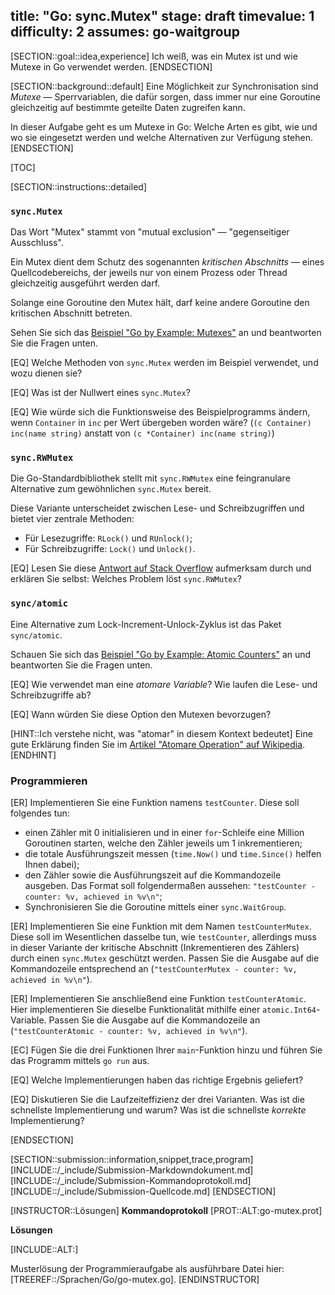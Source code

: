 title: "Go: sync.Mutex"
stage: draft
timevalue: 1
difficulty: 2
assumes: go-waitgroup
---

[SECTION::goal::idea,experience]
Ich weiß, was ein Mutex ist und wie Mutexe in Go verwendet werden. 
[ENDSECTION]

[SECTION::background::default]
Eine Möglichkeit zur Synchronisation sind _Mutexe_ — Sperrvariablen,
die dafür sorgen, dass immer nur eine Goroutine gleichzeitig auf bestimmte geteilte Daten
zugreifen kann.

In dieser Aufgabe geht es um Mutexe in Go: 
Welche Arten es gibt, wie und wo sie eingesetzt werden und welche Alternativen zur Verfügung stehen.
[ENDSECTION]

[TOC]

[SECTION::instructions::detailed]

### `sync.Mutex`

Das Wort "Mutex" stammt von "mutual exclusion" — "gegenseitiger Ausschluss".

Ein Mutex dient dem Schutz des sogenannten _kritischen Abschnitts_ — eines Quellcodebereichs,
der jeweils nur von einem Prozess oder Thread gleichzeitig ausgeführt werden darf.

Solange eine Goroutine den Mutex hält, darf keine andere Goroutine den kritischen 
Abschnitt betreten.

Sehen Sie sich das 
[Beispiel "Go by Example: Mutexes"](https://gobyexample.com/mutexes)
an und beantworten Sie die Fragen unten.

[EQ] Welche Methoden von `sync.Mutex` werden im Beispiel verwendet, und wozu dienen sie?

[EQ] Was ist der Nullwert eines `sync.Mutex`?

[EQ] Wie würde sich die Funktionsweise des Beispielprogramms ändern, wenn `Container`
in `inc` per Wert übergeben worden wäre?
(`(c Container) inc(name string)` anstatt von `(c *Container) inc(name string)`)

<!-- time estimate: 10 min -->


### `sync.RWMutex`

Die Go-Standardbibliothek stellt mit `sync.RWMutex` eine feingranulare Alternative zum 
gewöhnlichen `sync.Mutex` bereit.

Diese Variante unterscheidet zwischen Lese- und Schreibzugriffen und bietet vier 
zentrale Methoden:

- Für Lesezugriffe: `RLock()` und `RUnlock()`;
- Für Schreibzugriffe: `Lock()` und `Unlock()`.

[EQ] Lesen Sie diese
[Antwort auf Stack Overflow](https://stackoverflow.com/questions/19148809/how-to-use-rwmutex/19168242#19168242) 
aufmerksam durch und erklären Sie selbst:
Welches Problem löst `sync.RWMutex`?

<!-- time estimate: 10 min -->


### `sync/atomic`

Eine Alternative zum Lock-Increment-Unlock-Zyklus ist das Paket `sync/atomic`.

Schauen Sie sich das
[Beispiel "Go by Example: Atomic Counters"](https://gobyexample.com/atomic-counters)
an und beantworten Sie die Fragen unten.

[EQ] Wie verwendet man eine _atomare Variable_?
Wie laufen die Lese- und Schreibzugriffe ab? 

[EQ] Wann würden Sie diese Option den Mutexen bevorzugen?

[HINT::Ich verstehe nicht, was "atomar" in diesem Kontext bedeutet]
Eine gute Erklärung finden Sie im
[Artikel "Atomare Operation" auf Wikipedia](https://de.wikipedia.org/wiki/Atomare_Operation).
[ENDHINT]

<!-- time estimate: 10 min -->


### Programmieren

[ER] Implementieren Sie eine Funktion namens `testCounter`.
Diese soll folgendes tun:

- einen Zähler mit 0 initialisieren und in einer `for`-Schleife eine Million Goroutinen starten, 
  welche den Zähler jeweils um 1 inkrementieren;
- die totale Ausführungszeit messen (`time.Now()` und `time.Since()` helfen Ihnen dabei);
- den Zähler sowie die Ausführungszeit auf die Kommandozeile ausgeben.
  Das Format soll folgendermaßen aussehen: `"testCounter - counter: %v, achieved in %v\n"`;
- Synchronisieren Sie die Goroutine mittels einer `sync.WaitGroup`.

[ER] Implementieren Sie eine Funktion mit dem Namen `testCounterMutex`.
Diese soll im Wesentlichen dasselbe tun, wie `testCounter`, allerdings muss in dieser Variante 
der kritische Abschnitt (Inkrementieren des Zählers) durch einen `sync.Mutex` geschützt werden.
Passen Sie die Ausgabe auf die Kommandozeile entsprechend an 
(`"testCounterMutex - counter: %v, achieved in %v\n"`).

[ER] Implementieren Sie anschließend eine Funktion `testCounterAtomic`.
Hier implementieren Sie dieselbe Funktionalität mithilfe einer `atomic.Int64`-Variable.
Passen Sie die Ausgabe auf die Kommandozeile an
(`"testCounterAtomic - counter: %v, achieved in %v\n"`).

[EC] Fügen Sie die drei Funktionen Ihrer `main`-Funktion hinzu und führen Sie 
das Programm mittels `go run` aus.

[EQ] Welche Implementierungen haben das richtige Ergebnis geliefert?

[EQ] Diskutieren Sie die Laufzeiteffizienz der drei Varianten.
Was ist die schnellste Implementierung und warum?
Was ist die schnellste _korrekte_ Implementierung?

<!-- time estimate: 20 min -->
[ENDSECTION]

[SECTION::submission::information,snippet,trace,program]
[INCLUDE::/_include/Submission-Markdowndokument.md]
[INCLUDE::/_include/Submission-Kommandoprotokoll.md]
[INCLUDE::/_include/Submission-Quellcode.md]
[ENDSECTION]

[INSTRUCTOR::Lösungen]
**Kommandoprotokoll**
[PROT::ALT:go-mutex.prot]

**Lösungen**

[INCLUDE::ALT:]

Musterlösung der Programmieraufgabe als ausführbare Datei hier:
[TREEREF::/Sprachen/Go/go-mutex.go].
[ENDINSTRUCTOR]
